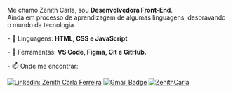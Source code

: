 
<p align="left"> 
  Me chamo Zenith Carla, sou <strong>Desenvolvedora Front-End</strong>.<br>
  Ainda em processo de aprendizagem de algumas linguagens, desbravando o mundo da tecnologia.
</p>

<p align="left">
- 💬 Linguagens: <strong>HTML, CSS e JavaScript</strong>
</p>

<p align="left">
- 💼 Ferramentas: <strong>VS Code, Figma, Git e GitHub.</strong>
</p>


<p align="left">
- 📫 Onde me encontrar: </p> 

[![Linkedin: Zenith Carla Ferreira](https://img.shields.io/badge/-ZenithCarlaFerreira-blue?style=flat-square&logo=Linkedin&logoColor=white&link=https://www.linkedin.com/in/zenith-carla-ferreira-8b09b751/)](https://www.linkedin.com/in/zenith-carla-ferreira-8b09b751/)
[![Gmail Badge](https://img.shields.io/badge/-zenithcarla@gmail.com-006bed?style=flat-square&logo=Gmail&logoColor=white&link=mailto:zenithcarla@gmail.com)](mailto:zenithcarla@gmail.com)
[![ZenithCarla]( https://img.shields.io/github/followers/ZenithCarla?label=follow&style=social)](https://github.com/ZenithCarla)
